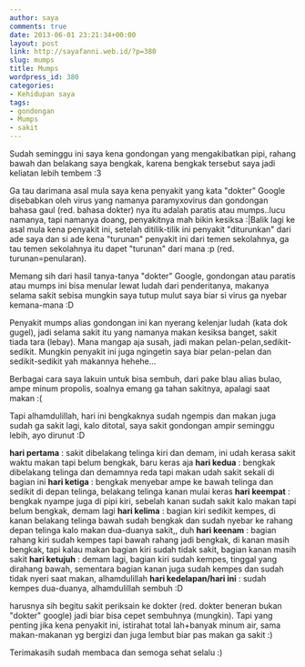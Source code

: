 ```yaml
---
author: saya
comments: true
date: 2013-06-01 23:21:34+00:00
layout: post
link: http://sayafanni.web.id/?p=380
slug: mumps
title: Mumps
wordpress_id: 380
categories:
- Kehidupan saya
tags:
- gondongan
- Mumps
- sakit
---
```


Sudah seminggu ini saya kena gondongan yang mengakibatkan pipi, rahang bawah dan belakang saya bengkak, karena bengkak tersebut saya jadi keliatan lebih tembem :3

Ga tau darimana asal mula saya kena penyakit yang kata "dokter" Google disebabkan oleh virus yang namanya paramyxovirus dan gondongan bahasa gaul (red. bahasa dokter) nya itu adalah paratis atau mumps..lucu namanya, tapi namanya doang, penyakitnya mah bikin kesiksa :|<!-- more -->Balik lagi ke asal mula kena penyakit ini, setelah ditilik-tilik ini penyakit "diturunkan" dari ade saya dan si ade kena "turunan" penyakit ini dari temen sekolahnya, ga tau temen sekolahnya itu dapet "turunan" dari mana :p (red. turunan=penularan).

Memang sih dari hasil tanya-tanya "dokter" Google, gondongan atau paratis atau mumps ini bisa menular lewat ludah dari penderitanya, makanya selama sakit sebisa mungkin saya tutup mulut saya biar si virus ga nyebar kemana-mana :D

Penyakit mumps alias gondongan ini kan nyerang kelenjar ludah (kata dok gugel), jadi selama sakit itu yang namanya makan kesiksa banget, sakit tiada tara (lebay). Mana mangap aja susah, jadi makan pelan-pelan,sedikit-sedikit. Mungkin penyakit ini juga ngingetin saya biar pelan-pelan dan sedikit-sedikit yah makannya hehehe...

Berbagai cara saya lakuin untuk bisa sembuh, dari pake blau alias bulao, ampe minum propolis, soalnya emang ga tahan sakitnya, apalagi saat makan :(

Tapi alhamdulillah, hari ini bengkaknya sudah ngempis dan makan juga sudah ga sakit lagi, kalo ditotal, saya sakit gondongan ampir seminggu lebih, ayo dirunut :D

**hari pertama** : sakit dibelakang telinga kiri dan demam, ini udah kerasa sakit waktu makan tapi belum bengkak, baru keras aja
**hari kedua** : bengkak dibelakang telinga dan demamnya reda tapi makan udah sakit sekali di bagian ini
**hari ketiga** : bengkak menyebar ampe ke bawah telinga dan sedikit di depan telinga, belakang telinga kanan mulai keras
**hari keempat** : bengkak nyampe juga di pipi kiri, sebelah kanan sudah sakit kalo makan tapi belum bengkak, demam lagi
**hari kelima** : bagian kiri sedikit kempes, di kanan belakang telinga bawah sudah bengkak dan sudah nyebar ke rahang depan telinga kalo makan dua-duanya sakit,, duh
**hari keenam** : bagian rahang kiri sudah kempes tapi bawah rahang jadi bengkak, di kanan masih bengkak, tapi kalau makan bagian kiri sudah tidak sakit, bagian kanan masih sakit
**hari ketujuh** : demam lagi, bagian kiri sudah kempes, tinggal yang dirahang bawah, sementara bagian kanan juga sudah kempes dan sudah tidak nyeri saat makan, alhamdulillah
**hari kedelapan/hari ini** : sudah kempes dua-duanya, alhamdulillah sembuh :D

harusnya sih begitu sakit periksain ke dokter (red. dokter beneran bukan "dokter" google) jadi biar bisa cepet sembuhnya (mungkin). Tapi yang penting jika kena penyakit ini, istirahat total lah+banyak minum air, sama makan-makanan yg bergizi dan juga lembut biar pas makan ga sakit :)

Terimakasih sudah membaca dan semoga sehat selalu :)
